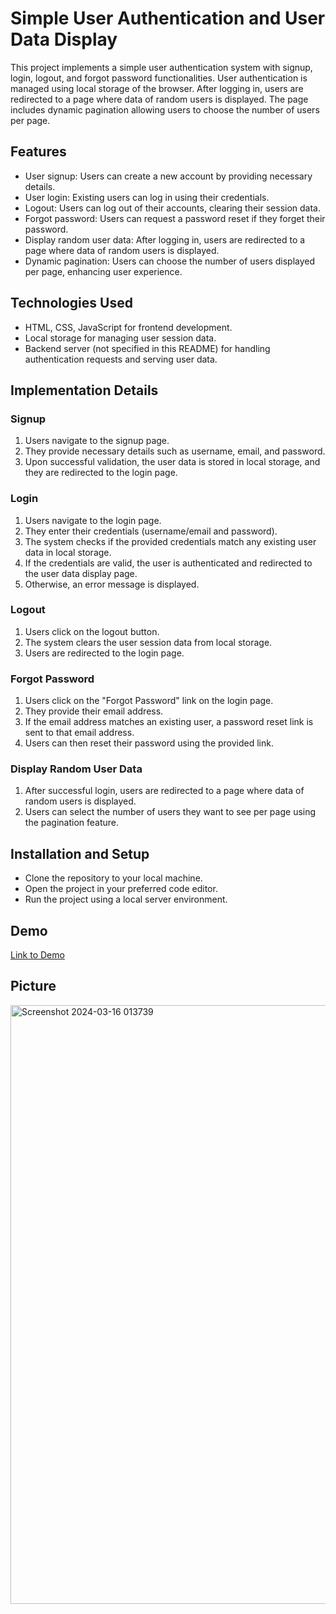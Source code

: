 # Simple User Authentication and User Data Display

This project implements a simple user authentication system with signup, login, logout, and forgot password functionalities. User authentication is managed using local storage of the browser. After logging in, users are redirected to a page where data of random users is displayed. The page includes dynamic pagination allowing users to choose the number of users per page.

## Features
- User signup: Users can create a new account by providing necessary details.
- User login: Existing users can log in using their credentials.
- Logout: Users can log out of their accounts, clearing their session data.
- Forgot password: Users can request a password reset if they forget their password.
- Display random user data: After logging in, users are redirected to a page where data of random users is displayed.
- Dynamic pagination: Users can choose the number of users displayed per page, enhancing user experience.

## Technologies Used
- HTML, CSS, JavaScript for frontend development.
- Local storage for managing user session data.
- Backend server (not specified in this README) for handling authentication requests and serving user data.

## Implementation Details

### Signup
1. Users navigate to the signup page.
2. They provide necessary details such as username, email, and password.
3. Upon successful validation, the user data is stored in local storage, and they are redirected to the login page.

### Login
1. Users navigate to the login page.
2. They enter their credentials (username/email and password).
3. The system checks if the provided credentials match any existing user data in local storage.
4. If the credentials are valid, the user is authenticated and redirected to the user data display page.
5. Otherwise, an error message is displayed.

### Logout
1. Users click on the logout button.
2. The system clears the user session data from local storage.
3. Users are redirected to the login page.

### Forgot Password
1. Users click on the "Forgot Password" link on the login page.
2. They provide their email address.
3. If the email address matches an existing user, a password reset link is sent to that email address.
4. Users can then reset their password using the provided link.

### Display Random User Data
1. After successful login, users are redirected to a page where data of random users is displayed.
2. Users can select the number of users they want to see per page using the pagination feature.

## Installation and Setup
- Clone the repository to your local machine.
- Open the project in your preferred code editor.
- Run the project using a local server environment.

## Demo
[Link to Demo](https://premganwani619.github.io/Datansh/) 


## Picture
<img width="958" alt="Screenshot 2024-03-16 013739" src="https://github.com/premganwani619/Datansh/assets/83330321/015822e3-8dc5-4463-b767-c8ad83ebd46e">


